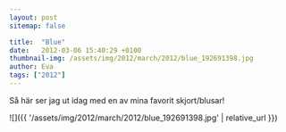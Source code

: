 ```yaml
---
layout: post
sitemap: false

title:  "Blue"
date:   2012-03-06 15:40:29 +0100
thumbnail-img: /assets/img/2012/march/2012/blue_192691398.jpg
author: Eva
tags: ["2012"]
---
```


Så här ser jag ut idag med en av mina favorit skjort/blusar!

![]({{ '/assets/img/2012/march/2012/blue_192691398.jpg'  | relative_url }})

